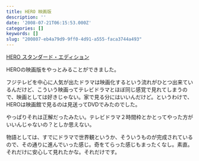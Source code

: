 ```yaml
---
title: HERO 映画版
description: ''
date: '2008-07-21T06:15:53.000Z'
categories: []
keywords: []
slug: "200807-eb4a79d9-9ff0-4d91-a555-faca3744a493"
---
```

[HERO スタンダード・エディション](http://www.amazon.co.jp/exec/obidos/ASIN/B0011Z7ERK/sixapart-vox1-22 "HERO スタンダード・エディション")

HEROの映画版をやっとみることができました。

フジテレビを中心に人気が出たドラマは映画化するという流れがひとつ出来ているんだけど、こういう映画ってテレビドラマとほぼ同じ感覚で見れてしまうので、映画としては好きじゃない。家で見る分にはいいんだけど。というわけで、HEROは映画館で見るのは見送ってDVDでみたのでした。

やっぱりそれは正解だったみたい。テレビドラマ２時間枠とかとってやった方がいいんじゃないの？としか思えない。

物語としては、すでにドラマで世界観というか、そういうものが完成されているので、その通りに進んでいった感じ。奇をてらった感じもまったくなし。素直。それだけに安心して見れたかな。それだけです。